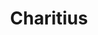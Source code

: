 ---
codehost: https://github.com/juliuszelf/global-charity-search-engine
logohandle: charitius
sort: charitius
title: Charitius
twitter: https://x.com/charitius
website: http://www.charitius.org/
---